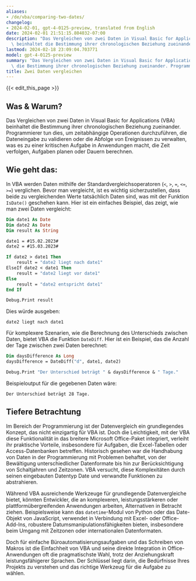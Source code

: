 ```yaml
---
aliases:
- /de/vba/comparing-two-dates/
changelog:
- 2024-02-01, gpt-4-0125-preview, translated from English
date: 2024-02-01 21:51:15.804032-07:00
description: "Das Vergleichen von zwei Daten in Visual Basic for Applications (VBA)\
  \ beinhaltet die Bestimmung ihrer chronologischen Beziehung zueinander. Programmierer\u2026"
lastmod: 2024-02-18 23:09:04.703771
model: gpt-4-0125-preview
summary: "Das Vergleichen von zwei Daten in Visual Basic for Applications (VBA) beinhaltet\
  \ die Bestimmung ihrer chronologischen Beziehung zueinander. Programmierer\u2026"
title: Zwei Daten vergleichen
---
```


{{< edit_this_page >}}

## Was & Warum?

Das Vergleichen von zwei Daten in Visual Basic for Applications (VBA) beinhaltet die Bestimmung ihrer chronologischen Beziehung zueinander. Programmierer tun dies, um zeitabhängige Operationen durchzuführen, die Dateneingabe zu validieren oder die Abfolge von Ereignissen zu verwalten, was es zu einer kritischen Aufgabe in Anwendungen macht, die Zeit verfolgen, Aufgaben planen oder Dauern berechnen.

## Wie geht das:

In VBA werden Daten mithilfe der Standardvergleichsoperatoren (`<`, `>`, `=`, `<=`, `>=`) verglichen. Bevor man vergleicht, ist es wichtig sicherzustellen, dass beide zu vergleichenden Werte tatsächlich Daten sind, was mit der Funktion `IsDate()` geschehen kann. Hier ist ein einfaches Beispiel, das zeigt, wie man zwei Daten vergleicht:

```vb
Dim date1 As Date
Dim date2 As Date
Dim result As String

date1 = #15.02.2023#
date2 = #15.03.2023#

If date2 > date1 Then
    result = "date2 liegt nach date1"
ElseIf date2 < date1 Then
    result = "date2 liegt vor date1"
Else
    result = "date2 entspricht date1"
End If

Debug.Print result
```

Dies würde ausgeben:

```
date2 liegt nach date1
```

Für komplexere Szenarien, wie die Berechnung des Unterschieds zwischen Daten, bietet VBA die Funktion `DateDiff`. Hier ist ein Beispiel, das die Anzahl der Tage zwischen zwei Daten berechnet:

```vb
Dim daysDifference As Long
daysDifference = DateDiff("d", date1, date2)

Debug.Print "Der Unterschied beträgt " & daysDifference & " Tage."
```

Beispieloutput für die gegebenen Daten wäre:

```
Der Unterschied beträgt 28 Tage.
```

## Tiefere Betrachtung

Im Bereich der Programmierung ist der Datenvergleich ein grundlegendes Konzept, das nicht einzigartig für VBA ist. Doch die Leichtigkeit, mit der VBA diese Funktionalität in das breitere Microsoft Office-Paket integriert, verleiht ihr praktische Vorteile, insbesondere für Aufgaben, die Excel-Tabellen oder Access-Datenbanken betreffen. Historisch gesehen war die Handhabung von Daten in der Programmierung mit Problemen behaftet, von der Bewältigung unterschiedlicher Datenformate bis hin zur Berücksichtigung von Schaltjahren und Zeitzonen. VBA versucht, diese Komplexitäten durch seinen eingebauten Datentyp Date und verwandte Funktionen zu abstrahieren.

Während VBA ausreichende Werkzeuge für grundlegende Datenvergleiche bietet, könnten Entwickler, die an komplexeren, leistungsstärkeren oder plattformübergreifenden Anwendungen arbeiten, Alternativen in Betracht ziehen. Beispielsweise kann das `datetime`-Modul von Python oder das Date-Objekt von JavaScript, verwendet in Verbindung mit Excel- oder Office-Add-Ins, robustere Datumsmanipulationsfähigkeiten bieten, insbesondere beim Umgang mit Zeitzonen oder internationalen Datenformaten.

Doch für einfache Büroautomatisierungsaufgaben und das Schreiben von Makros ist die Einfachheit von VBA und seine direkte Integration in Office-Anwendungen oft die pragmatischste Wahl, trotz der Anziehungskraft leistungsfähigerer Sprachen. Der Schlüssel liegt darin, die Bedürfnisse Ihres Projekts zu verstehen und das richtige Werkzeug für die Aufgabe zu wählen.
